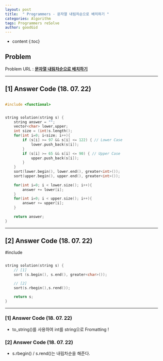 ```yaml
---
layout: post
title:  " Programmers - 문자열 내림차순으로 배치하기 "
categories: Algorithm
tags: Programmers reSolve
author: goodGid
---
```

* content
{:toc}


## Problem 
Problem URL : **[문자열 내림차순으로 배치하기](https://programmers.co.kr/learn/courses/30/lessons/12917)**

---

## [1] Answer Code (18. 07. 22)

``` cpp

#include <functional>


string solution(string s) {
    string answer = "";
    vector<char> lower,upper;
    int size = (int)s.length();
    for(int i=0; i<size; i++){
        if (s[i] >= 97 && s[i] <= 122) { // Lower Case
            lower.push_back(s[i]);
        }
        if (s[i] >= 65 && s[i] <= 90) { // Upper Case
            upper.push_back(s[i]);
        }
    }
    sort(lower.begin(), lower.end(), greater<int>());
    sort(upper.begin(), upper.end(), greater<int>());
    
    for(int i=0; i < lower.size(); i++){
        answer += lower[i];
    }
    for(int i=0; i < upper.size(); i++){
        answer += upper[i];
    }
   
    return answer;
}


```

---


## [2] Answer Code (18. 07. 22)
#include <functional>


``` cpp

string solution(string s) {
    // [1]
    sort (s.begin(), s.end(), greater<char>());

    // [2]
    sort(s.rbegin(),s.rend());

    return s;
}

```

---

### [1] Answer Code (18. 07. 22)

* to_string()를 사용하여 int를 string으로 Fromatting ! 

### [2] Answer Code (18. 07. 22)

* s.rbegin() / s.rend()는 내림차순을 해준다.